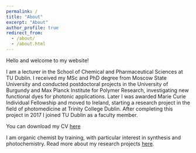 ```yaml
---
permalink: /
title: "About"
excerpt: "About"
author_profile: true
redirect_from: 
  - /about/
  - /about.html
---
```


Hello and welcome to my website!

I am a lecturer in the School of Chemical and Pharmaceutical Sciences at TU Dublin. I  received my MSc and PhD degree from Moscow State University and conducted postdoctoral projects in the University of Burgundy and Max Planck Institute for Polymer Research, investigating new functional dyes for photonic applications. Later I was awarded Marie Curie Individual Fellowship and moved to Ireland, starting a research project in the field of photomedicine at Trinity College Dublin. After completing this project in 2017 I joined TU Dublin as a faculty member. 

You can download my CV [here](https://mihafil.github.io/academic/files/Filatov-CV-July-2022.pdf)

I am organic chemist by training, with particular interest in synthesis and photochemistry. Read more about my research projects [here](https://mihafil.github.io/academic//research/).
 
